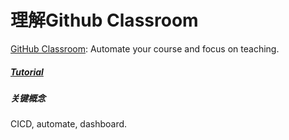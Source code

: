 # 理解Github Classroom

[GitHub Classroom](https://classroom.github.com/): Automate your course and focus on teaching.

##### [Tutorial](https://classroom.github.com/videos)

##### 关键概念

CICD, automate, dashboard.

